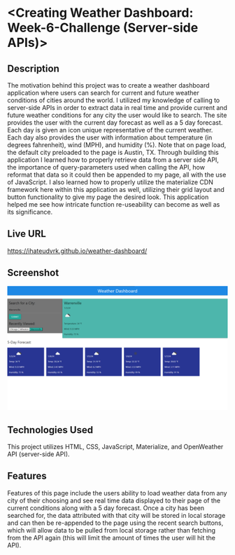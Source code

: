 # <Creating Weather Dashboard: Week-6-Challenge (Server-side APIs)>

## Description

The motivation behind this project was to create a weather dashboard application where users can search for current and future weather conditions of cities around the world. I utilized my knowledge of calling to server-side APIs in order to extract data in real time and provide current and future weather conditions for any city the user would like to search. The site provides the user with the current day forecast as well as a 5 day forecast. Each day is given an icon unique representative of the current weather. Each day also provides the user with information about temperature (in degrees fahrenheit), wind (MPH), and humidity (%). Note that on page load, the default city preloaded to the page is Austin, TX. Through building this application I learned how to properly retrieve data from a server side API, the importance of query-parameters used when calling the API, how reformat that data so it could then be appended to my page, all with the use of JavaScript. I also learned how to properly utilize the materialize CDN framework here within this application as well, utilizing their grid layout and button functionality to give my page the desired look. This application helped me see how intricate function re-useability can become as well as its significance.

## Live URL
https://ihateudvrk.github.io/weather-dashboard/

## Screenshot
![Weather App Image Demo](image.png)

## Technologies Used

This project utilizes HTML, CSS, JavaScript, Materialize, and OpenWeather API (server-side API).


## Features

Features of this page include the users ability to load weather data from any city of their choosing and see real time data displayed to their page of the current conditions along with a 5 day forecast. Once a city has been searched for, the data attributed with that city will be stored in local storage and can then be re-appended to the page using the recent search buttons, which will allow data to be pulled from local storage rather than fetching from the API again (this will limit the amount of times the user will hit the API).
